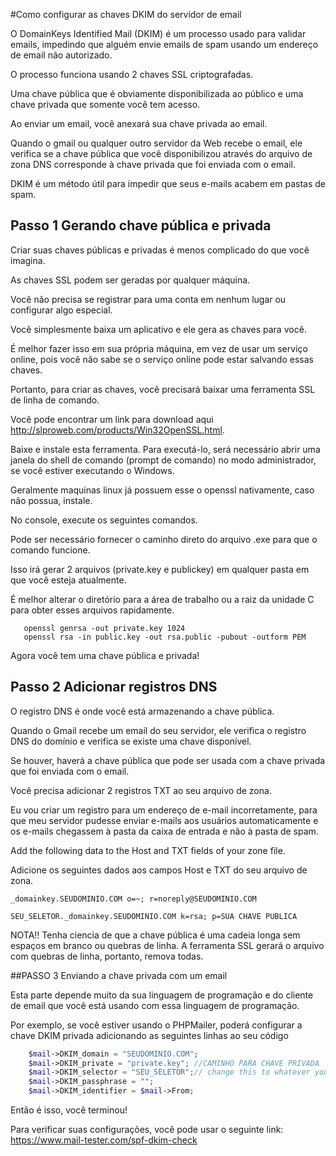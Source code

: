 #Como configurar as chaves DKIM do servidor de email

O DomainKeys Identified Mail (DKIM) é um processo usado para validar emails, impedindo que alguém envie emails de spam 
usando um endereço de email não autorizado. 

O processo funciona usando 2 chaves SSL criptografadas. 

Uma chave pública que é obviamente disponibilizada ao público e uma chave privada que somente você tem acesso. 

Ao enviar um email, você anexará sua chave privada ao email. 

Quando o gmail ou qualquer outro servidor da Web recebe o email, ele verifica se a chave pública que você disponibilizou através do arquivo de zona DNS corresponde à chave privada que foi enviada com o email. 

DKIM é um método útil para impedir que seus e-mails acabem em pastas de spam.

## Passo 1 Gerando chave pública e privada

Criar suas chaves públicas e privadas é menos complicado do que você imagina. 

As chaves SSL podem ser geradas por qualquer máquina.
 
 Você não precisa se registrar para uma conta em nenhum lugar ou configurar algo especial. 
 
 Você simplesmente baixa um aplicativo e ele gera as chaves para você. 
 
 É melhor fazer isso em sua própria máquina, em vez de usar um serviço online, pois você não sabe se o serviço online pode estar salvando essas chaves.
 
 Portanto, para criar as chaves, você precisará baixar uma ferramenta SSL de linha de comando. 
 
 Você pode encontrar um link para download aqui http://slproweb.com/products/Win32OpenSSL.html. 
 
 Baixe e instale esta ferramenta. Para executá-lo, será necessário abrir uma janela do shell de comando (prompt de comando) no modo administrador, se você estiver executando o Windows.
 
 Geralmente maquinas linux já possuem esse o openssl nativamente, caso não possua, instale.
 
 No console, execute os seguintes comandos. 
 
 Pode ser necessário fornecer o caminho direto do arquivo .exe para que o comando funcione.
  
 Isso irá gerar 2 arquivos (private.key e publickey) em qualquer pasta em que você esteja atualmente. 
 
 É melhor alterar o diretório para a área de trabalho ou a raiz da unidade C para obter esses arquivos rapidamente.
 
 ```ssl 
    openssl genrsa -out private.key 1024
    openssl rsa -in public.key -out rsa.public -pubout -outform PEM 
```
 Agora você tem uma chave pública e privada!
 
 ## Passo 2 Adicionar registros DNS

O registro DNS é onde você está armazenando a chave pública.
 
 Quando o Gmail recebe um email do seu servidor, ele verifica o registro DNS do domínio e verifica se existe uma chave disponível. 
 
 Se houver, haverá a chave pública que pode ser usada com a chave privada que foi enviada com o email.
 
 Você precisa adicionar 2 registros TXT ao seu arquivo de zona.
  
  Eu vou criar um registro para um endereço de e-mail incorretamente, para que meu servidor pudesse enviar e-mails aos usuários automaticamente e os e-mails chegassem à pasta da caixa de entrada e não à pasta de spam.
  
  
  Add the following data to the Host and TXT fields of your zone file.
 
 Adicione os seguintes dados aos campos Host e TXT do seu arquivo de zona.
 
 ``` 
_domainkey.SEUDOMINIO.COM o=~; r=noreply@SEUDOMINIO.COM

SEU_SELETOR._domainkey.SEUDOMINIO.COM k=rsa; p=SUA CHAVE PUBLICA
```

NOTA!! Tenha ciencia de que a chave pública é uma cadeia longa sem espaços em branco ou quebras de linha. A ferramenta SSL gerará o arquivo com quebras de linha, portanto, remova todas.

##PASSO 3 Enviando a chave privada com um email

Esta parte depende muito da sua linguagem de programação e do cliente de email que você está usando com essa linguagem de programação.

Por exemplo, se você estiver usando o PHPMailer, poderá configurar a chave DKIM privada adicionando as seguintes linhas ao seu código
```php
    $mail->DKIM_domain = "SEUDOMINIO.COM";
    $mail->DKIM_private = "private.key"; //CAMINHO PARA CHAVE PRIVADA
    $mail->DKIM_selector = "SEU_SELETOR";// change this to whatever you set during step 2
    $mail->DKIM_passphrase = "";
    $mail->DKIM_identifier = $mail->From;
```

Então é isso, você terminou!

Para verificar suas configurações, você pode usar o seguinte link: https://www.mail-tester.com/spf-dkim-check

